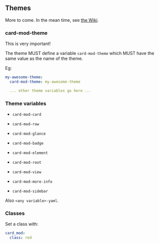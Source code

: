 ## Themes

More to come. In the mean time, see [the Wiki](https://github.com/thomasloven/lovelace-card-mod/wiki/Card-mod-Themes).

### card-mod-theme

This is very important!

The theme MUST define a variable `card-mod-theme` which MUST have the same value as the name of the theme.

Eg:

```yaml
my-awesome-theme:
  card-mod-theme: my-awesome-theme

  ... other theme variables go here ...
```

### Theme variables

- `card-mod-card`
- `card-mod-row`
- `card-mod-glance`
- `card-mod-badge`
- `card-mod-element`

- `card-mod-root`
- `card-mod-view`
- `card-mod-more-info`
- `card-mod-sidebar`

Also `<any variable>-yaml`.

### Classes

Set a class with:

```yaml
card_mod:
  class: red
```
